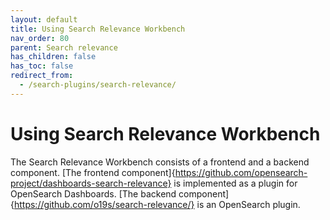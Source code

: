```yaml
---
layout: default
title: Using Search Relevance Workbench
nav_order: 80
parent: Search relevance
has_children: false
has_toc: false
redirect_from:
  - /search-plugins/search-relevance/
---
```


# Using Search Relevance Workbench

The Search Relevance Workbench consists of a frontend and a backend component. 
[The frontend component]{https://github.com/opensearch-project/dashboards-search-relevance} is implemented as a plugin for OpenSearch Dashboards. 
[The backend component]{https://github.com/o19s/search-relevance/} is an OpenSearch plugin.